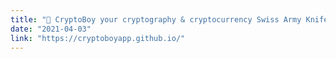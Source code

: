 ```yaml
---
title: "🥷 CryptoBoy your cryptography & cryptocurrency Swiss Army Knife"
date: "2021-04-03"
link: "https://cryptoboyapp.github.io/"
---
```

